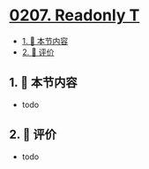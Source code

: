 # [0207. Readonly T](https://github.com/tnotesjs/TNotes.typescript/tree/main/notes/0207.%20Readonly%20T)

<!-- region:toc -->

- [1. 🎯 本节内容](#1--本节内容)
- [2. 🫧 评价](#2--评价)

<!-- endregion:toc -->

## 1. 🎯 本节内容

- todo

## 2. 🫧 评价

- todo
